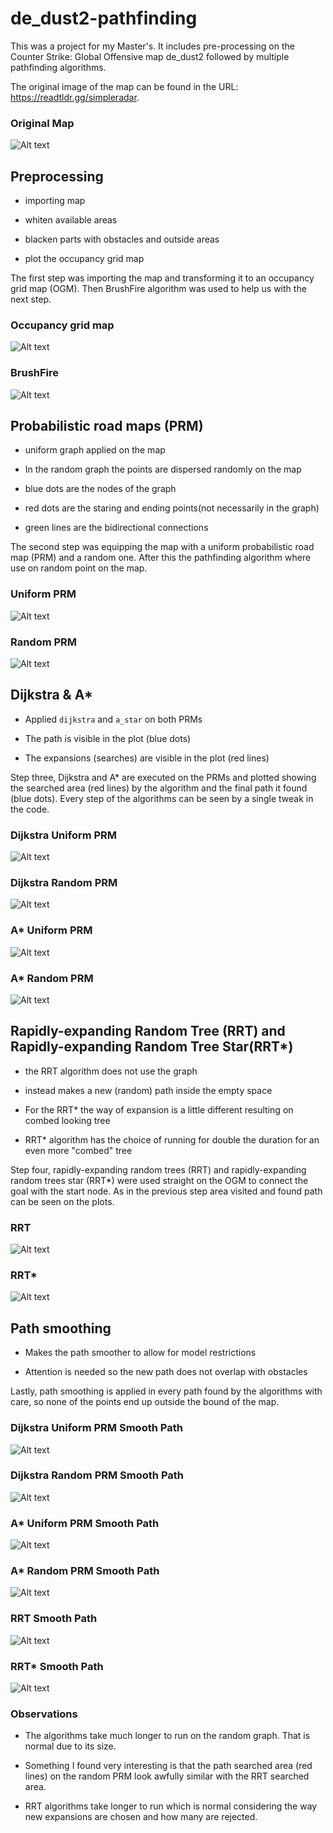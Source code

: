 # de_dust2-pathfinding
This was a project for my Master's. It includes pre-processing on the Counter Strike: Global Offensive map de_dust2 followed by multiple pathfinding algorithms.

The original image of the map can be found in the URL: https://readtldr.gg/simpleradar.
### Original Map
![Alt text](https://github.com/Kalatz/de_dust2-pathfinding/blob/main/Plots/De_dust2%20original%20image.png)

## Preprocessing

- importing map

- whiten available areas

- blacken parts with obstacles and outside areas

- plot the occupancy grid map
  
The first step was importing the map and transforming it to an occupancy grid map (OGM). Then BrushFire algorithm was used to help us with the next step.
### Occupancy grid map
![Alt text](https://github.com/Kalatz/de_dust2-pathfinding/blob/main/Plots/OGM.png)
### BrushFire
![Alt text](https://github.com/Kalatz/de_dust2-pathfinding/blob/main/Plots/BrushFire.png)

## Probabilistic road maps (PRM)
- uniform graph applied  on the map
  
- In the random graph the points are dispersed randomly on the map
​
- blue dots are the nodes of the graph
​
- red dots are the staring and ending points(not necessarily in the graph)
​
- green lines are the bidirectional connections

The second step was equipping the map with a uniform probabilistic road map (PRM) and a random one. After this the pathfinding algorithm where use on random point on the map.
### Uniform PRM
![Alt text](https://github.com/Kalatz/de_dust2-pathfinding/blob/main/Plots/Uniform%20PRM.png)
### Random PRM
![Alt text](https://github.com/Kalatz/de_dust2-pathfinding/blob/main/Plots/Random%20PRM.png)

## Dijkstra & A*

- Applied `dijkstra` and `a_star` on both PRMs

- The path is visible in the plot (blue dots)

- The expansions (searches) are visible in the plot (red lines)
  
Step three, Dijkstra and A* are executed on the PRMs and plotted showing the searched area (red lines) by the algorithm and the final path it found (blue dots). Every step of the algorithms can be seen by a single tweak in the code.

### Dijkstra Uniform PRM
![Alt text](https://github.com/Kalatz/de_dust2-pathfinding/blob/main/Plots/Dijkstra%20uniform%20PRM.png)
### Dijkstra Random PRM
![Alt text](https://github.com/Kalatz/de_dust2-pathfinding/blob/main/Plots/Dijkstra%20random%20PRM.png)
### A* Uniform PRM
![Alt text](https://github.com/Kalatz/de_dust2-pathfinding/blob/main/Plots/A.png)
### A* Random PRM
![Alt text](https://github.com/Kalatz/de_dust2-pathfinding/blob/main/Plots/A%20random.png)

## Rapidly-expanding Random Tree (RRT) and Rapidly-expanding Random Tree Star(RRT*)

- the RRT algorithm does not use the graph

- instead makes a new (random) path inside the empty space
  
- For the RRT* the way of expansion is a little different resulting on combed looking tree

- RRT* algorithm has the choice of running for double the duration for an even more "combed" tree
  
Step four, rapidly-expanding random trees (RRT) and rapidly-expanding random trees star (RRT*) were used straight on the OGM to connect the goal with the start node. As in the previous step area visited and found path can be seen on the plots.

### RRT
![Alt text](https://github.com/Kalatz/de_dust2-pathfinding/blob/main/Plots/RRT.png)
### RRT*
![Alt text](https://github.com/Kalatz/de_dust2-pathfinding/blob/main/Plots/RRT%20star.png)

## Path smoothing

- Makes the path smoother to allow for model restrictions

- Attention is needed so the new path does not overlap with obstacles
  
Lastly, path smoothing is applied in every path found by the algorithms with care, so none of the points end up outside the bound of the map.

### Dijkstra Uniform PRM Smooth Path
![Alt text](https://github.com/Kalatz/de_dust2-pathfinding/blob/main/Plots/Pathsmooth%20dijkstra.png)
### Dijkstra Random PRM Smooth Path
![Alt text](https://github.com/Kalatz/de_dust2-pathfinding/blob/main/Plots/Pathsmooth%20dijkstra%20rand.png)
### A* Uniform PRM Smooth Path
![Alt text](https://github.com/Kalatz/de_dust2-pathfinding/blob/main/Plots/Pathsmooth%20A.png)
### A* Random PRM Smooth Path
![Alt text](https://github.com/Kalatz/de_dust2-pathfinding/blob/main/Plots/Pathsmooth%20A%20rand.png)
### RRT Smooth Path
![Alt text](https://github.com/Kalatz/de_dust2-pathfinding/blob/main/Plots/Pathsmooth%20RRT.png)
### RRT* Smooth Path
![Alt text](https://github.com/Kalatz/de_dust2-pathfinding/blob/main/Plots/Pathsmooth%20RRT%20star.png)

### Observations
- The algorithms take much longer to run on the random graph. That is normal due to its size.

-  Something I found very interesting is that the path searched area (red lines) on the random PRM look awfully similar with the RRT searched area.

-  RRT algorithms take longer to run which is normal considering the way new expansions are chosen and how many are rejected.
